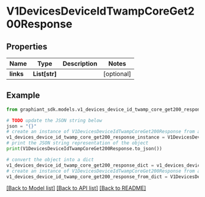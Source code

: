 # V1DevicesDeviceIdTwampCoreGet200Response


## Properties

Name | Type | Description | Notes
------------ | ------------- | ------------- | -------------
**links** | **List[str]** |  | [optional] 

## Example

```python
from graphiant_sdk.models.v1_devices_device_id_twamp_core_get200_response import V1DevicesDeviceIdTwampCoreGet200Response

# TODO update the JSON string below
json = "{}"
# create an instance of V1DevicesDeviceIdTwampCoreGet200Response from a JSON string
v1_devices_device_id_twamp_core_get200_response_instance = V1DevicesDeviceIdTwampCoreGet200Response.from_json(json)
# print the JSON string representation of the object
print(V1DevicesDeviceIdTwampCoreGet200Response.to_json())

# convert the object into a dict
v1_devices_device_id_twamp_core_get200_response_dict = v1_devices_device_id_twamp_core_get200_response_instance.to_dict()
# create an instance of V1DevicesDeviceIdTwampCoreGet200Response from a dict
v1_devices_device_id_twamp_core_get200_response_from_dict = V1DevicesDeviceIdTwampCoreGet200Response.from_dict(v1_devices_device_id_twamp_core_get200_response_dict)
```
[[Back to Model list]](../README.md#documentation-for-models) [[Back to API list]](../README.md#documentation-for-api-endpoints) [[Back to README]](../README.md)



